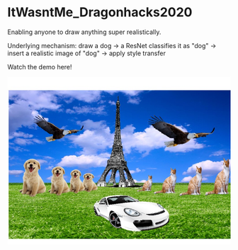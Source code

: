 # ItWasntMe_Dragonhacks2020
Enabling anyone to draw anything super realistically.

Underlying mechanism: draw a dog -> a ResNet classifies it as "dog" -> insert a realistic image of "dog" -> apply style transfer

Watch the demo here!

[![Watch the video](https://github.com/kc3222/ItWasntMe_Dragonhacks2020/blob/master/write%20a%20painting.jpg)](https://www.youtube.com/watch?v=d7hlqMu35U4&feature=youtu.be)
